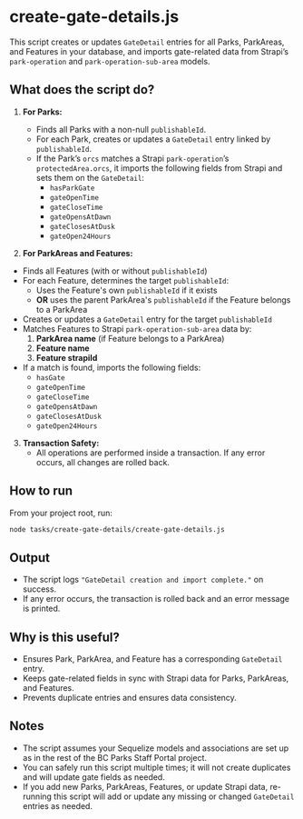 # create-gate-details.js

This script creates or updates `GateDetail` entries for all Parks, ParkAreas, and Features in your database, and imports gate-related data from Strapi’s `park-operation` and `park-operation-sub-area` models.

## What does the script do?

1. **For Parks:**

   - Finds all Parks with a non-null `publishableId`.
   - For each Park, creates or updates a `GateDetail` entry linked by `publishableId`.
   - If the Park’s `orcs` matches a Strapi `park-operation`’s `protectedArea.orcs`, it imports the following fields from Strapi and sets them on the `GateDetail`:
     - `hasParkGate`
     - `gateOpenTime`
     - `gateCloseTime`
     - `gateOpensAtDawn`
     - `gateClosesAtDusk`
     - `gateOpen24Hours`

2. **For ParkAreas and Features:**

- Finds all Features (with or without `publishableId`)
- For each Feature, determines the target `publishableId`:
  - Uses the Feature's own `publishableId` if it exists
  - **OR** uses the parent ParkArea's `publishableId` if the Feature belongs to a ParkArea
- Creates or updates a `GateDetail` entry for the target `publishableId`
- Matches Features to Strapi `park-operation-sub-area` data by:
  1. **ParkArea name** (if Feature belongs to a ParkArea)
  2. **Feature name**
  3. **Feature strapiId**
- If a match is found, imports the following fields:
  - `hasGate`
  - `gateOpenTime`
  - `gateCloseTime`
  - `gateOpensAtDawn`
  - `gateClosesAtDusk`
  - `gateOpen24Hours`


3. **Transaction Safety:**
   - All operations are performed inside a transaction. If any error occurs, all changes are rolled back.

## How to run

From your project root, run:

```sh
node tasks/create-gate-details/create-gate-details.js
```

## Output

- The script logs `"GateDetail creation and import complete."` on success.
- If any error occurs, the transaction is rolled back and an error message is printed.

## Why is this useful?

- Ensures Park, ParkArea, and Feature has a corresponding `GateDetail` entry.
- Keeps gate-related fields in sync with Strapi data for Parks, ParkAreas, and Features.
- Prevents duplicate entries and ensures data consistency.

## Notes

- The script assumes your Sequelize models and associations are set up as in the rest of the BC Parks Staff Portal project.
- You can safely run this script multiple times; it will not create duplicates and will update gate fields as needed.
- If you add new Parks, ParkAreas, Features, or update Strapi data, re-running this script will add or update any missing or changed `GateDetail` entries as needed.
